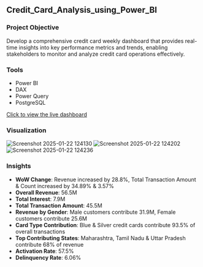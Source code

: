 ## Credit_Card_Analysis_using_Power_BI

### Project Objective
Develop a comprehensive credit card weekly dashboard that provides real-time insights into key performance metrics and trends, enabling stakeholders to monitor and analyze credit card operations effectively.

### Tools
- Power BI
- DAX
- Power Query
- PostgreSQL

[Click to view the live dashboard](https://app.fabric.microsoft.com/reportEmbed?reportId=3bf99d17-4bba-4b90-92c3-fb10ee69c5b1&autoAuth=true&ctid=23b0daf1-173a-4a20-afa0-36d69a739904) 
### Visualization
![Screenshot 2025-01-22 124130](https://github.com/user-attachments/assets/b310689f-8b37-4255-bfea-c452edac7811)
![Screenshot 2025-01-22 124202](https://github.com/user-attachments/assets/82f9848e-d8f9-4ed8-92da-a92133de0703)
![Screenshot 2025-01-22 124236](https://github.com/user-attachments/assets/d8af90ba-4f6c-4114-a9a0-1f5da547cb5c)


### Insights
- **WoW Change**: Revenue increased by 28.8%, Total Transaction Amount & Count increased by 34.89% & 3.57%
- **Overall Revenue**: 56.5M
- **Total Interest**: 7.9M
- **Total Transaction Amount**: 45.5M
- **Revenue by Gender**: Male customers contribute 31.9M, Female customers contribute 25.6M
- **Card Type Contribution**: Blue & Silver credit cards contribute 93.5% of overall transactions
- **Top Contributing States**: Maharashtra, Tamil Nadu & Uttar Pradesh contribute 68% of revenue
- **Activation Rate**: 57.5%
- **Delinquency Rate**: 6.06%


